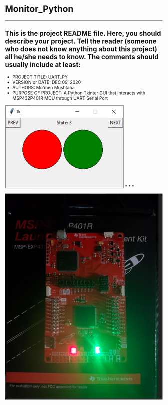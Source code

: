 # Monitor_Python

------------------------------------------------------------------------
This is the project README file. Here, you should describe your project.
Tell the reader (someone who does not know anything about this project)
all he/she needs to know. The comments should usually include at least:
------------------------------------------------------------------------

* PROJECT TITLE: UART_PY
* VERSION or DATE: DEC 09, 2020
* AUTHORS: Mo'men Mushtaha
* PURPOSE OF PROJECT: A Python Tkinter GUI that interacts with MSP432P401R MCU through UART Serial Port

![](UART_GUI.PNG)
*
*
*

![](MSP432P401R.jpg)
